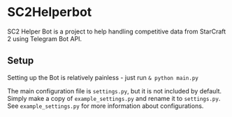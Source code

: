 # SC2Helperbot
SC2 Helper Bot is a project to help handling competitive data from StarCraft 2 using Telegram Bot API.


## Setup
Setting up the Bot is relatively painless - just run `& python main.py`

The main configuration file is `settings.py`, but it is not included by default. Simply make a copy of `example_settings.py` and rename it to `settings.py`. See `example_settings.py` for more information about configurations.